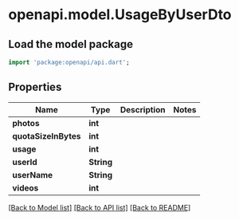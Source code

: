 # openapi.model.UsageByUserDto

## Load the model package
```dart
import 'package:openapi/api.dart';
```

## Properties
Name | Type | Description | Notes
------------ | ------------- | ------------- | -------------
**photos** | **int** |  | 
**quotaSizeInBytes** | **int** |  | 
**usage** | **int** |  | 
**userId** | **String** |  | 
**userName** | **String** |  | 
**videos** | **int** |  | 

[[Back to Model list]](../README.md#documentation-for-models) [[Back to API list]](../README.md#documentation-for-api-endpoints) [[Back to README]](../README.md)


